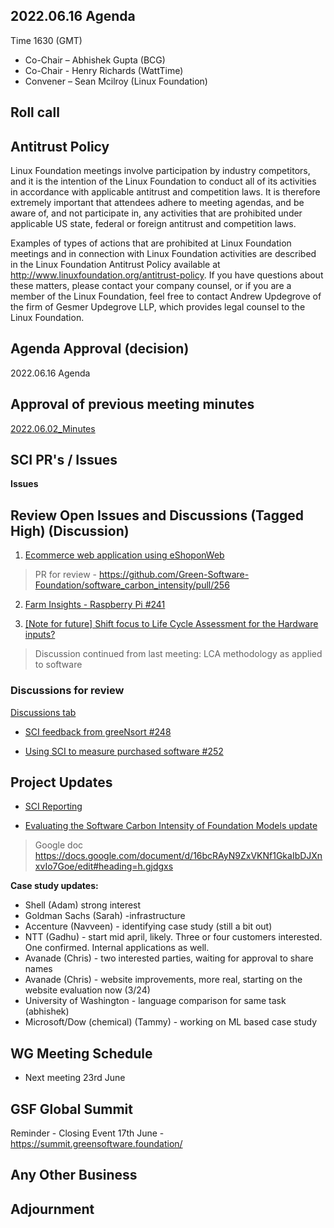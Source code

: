## 2022.06.16 Agenda

Time 1630 (GMT)

- Co-Chair – Abhishek Gupta (BCG)
- Co-Chair - Henry Richards (WattTime)
- Convener – Sean Mcilroy (Linux Foundation)

## Roll call
  
## Antitrust Policy
Linux Foundation meetings involve participation by industry competitors, and it is the intention of the Linux Foundation to conduct 
all of its activities in accordance with applicable antitrust and competition laws. 
It is therefore extremely important that attendees adhere to meeting agendas, and be aware of, and not participate in, any activities 
that are prohibited under applicable US state, federal or foreign antitrust and competition laws.

Examples of types of actions that are prohibited at Linux Foundation meetings and in connection with Linux Foundation activities are 
described in the Linux Foundation Antitrust Policy available at http://www.linuxfoundation.org/antitrust-policy. 
If you have questions about these matters, please contact your company counsel, or if you are a member of the Linux Foundation, 
feel free to contact Andrew Updegrove of the firm of Gesmer Updegrove LLP, which provides legal counsel to the Linux Foundation.
  
## Agenda Approval (decision) 

2022.06.16 Agenda
  
## Approval of previous meeting minutes

[2022.06.02_Minutes](https://github.com/Green-Software-Foundation/standards_wg/blob/main/Agenda_Minutes/2022.06.02_Minutes.md)

## SCI PR's / Issues

**Issues** 

## Review Open Issues and Discussions (Tagged High) (Discussion)

1. [Ecommerce web application using eShoponWeb](https://github.com/Green-Software-Foundation/software_carbon_intensity/issues/227)

> PR for review - https://github.com/Green-Software-Foundation/software_carbon_intensity/pull/256

2. [Farm Insights - Raspberry Pi #241](https://github.com/Green-Software-Foundation/software_carbon_intensity/issues/241)

3. [[Note for future] Shift focus to Life Cycle Assessment for the Hardware inputs?](https://github.com/Green-Software-Foundation/software_carbon_intensity/discussions/254?converting=1)

> Discussion continued from last meeting: LCA methodology as applied to software

### Discussions for review

[Discussions tab](https://github.com/Green-Software-Foundation/software_carbon_intensity/discussions)

- [SCI feedback from greeNsort #248](https://github.com/Green-Software-Foundation/software_carbon_intensity/discussions/248)

- [Using SCI to measure purchased software #252](https://github.com/Green-Software-Foundation/software_carbon_intensity/discussions/253?converting=1)

## Project Updates

- [SCI Reporting](https://github.com/Green-Software-Foundation/sci-reporting)

- [Evaluating the Software Carbon Intensity of Foundation Models update](https://github.com/Green-Software-Foundation/eval_sci_of_foundation_models)

> Google doc https://docs.google.com/document/d/16bcRAyN9ZxVKNf1GkaIbDJXnxvIo7Goe/edit#heading=h.gjdgxs

**Case study updates:**

- Shell (Adam) strong interest
- Goldman Sachs (Sarah) -infrastructure
- Accenture (Navveen) - identifying case study (still a bit out) 
- NTT (Gadhu) - start mid april, likely. Three or four customers interested. One confirmed. Internal applications as well. 
- Avanade (Chris) - two interested parties, waiting for approval to share names
- Avanade (Chris) - website improvements, more real, starting on the website evaluation now (3/24)
- University of Washington - language comparison for same task (abhishek)
- Microsoft/Dow (chemical) (Tammy) - working on ML based case study

## WG Meeting Schedule

- Next meeting 23rd June

## GSF Global Summit

Reminder - Closing Event 17th June - https://summit.greensoftware.foundation/

## Any Other Business

## Adjournment
